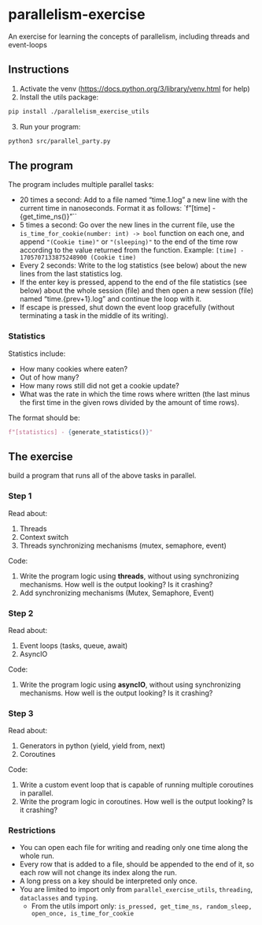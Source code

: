 # parallelism-exercise
An exercise for learning the concepts of parallelism, including threads and event-loops

## Instructions

1. Activate the venv (https://docs.python.org/3/library/venv.html for help)
2. Install the utils package:
```bash
pip install ./parallelism_exercise_utils
```
3. Run your program:
```bash
python3 src/parallel_party.py
```

## The program
The program includes multiple parallel tasks:
* 20 times a second: Add to a file named “time.1.log” a new line with the current time in nanoseconds. Format it as follows: `f”[time] - {get_time_ns()}”``
* 5 times a second: Go over the new lines in the current file, use the `is_time_for_cookie(number: int) -> bool` function on each one, and append `"(Cookie time)"` or `"(sleeping)"` to the end of the time row according to the value returned from the function. Example: `[time] - 1705707133875248900 (Cookie time)`
* Every 2 seconds: Write to the log statistics (see below) about the new lines from the last statistics log.
* ⁠If the enter key is pressed, append to the end of the file statistics (see below) about the whole session (file) and then open a new session (file) named “time.{prev+1}.log” and continue the loop with it.
* ⁠If escape is pressed, shut down the event loop gracefully (without terminating a task in the middle of its writing).

### Statistics

Statistics include:
* How many cookies where eaten?
* Out of how many?
* How many rows still did not get a cookie update?
* What was the rate in which the time rows where written (the last minus the first time in the given rows divided by the amount of time rows).

The format should be:
```python
f"[statistics] - {generate_statistics()}"
```

## The exercise

build a program that runs all of the above tasks in parallel.

### Step 1

Read about:

1. Threads
1. Context switch
1. ⁠Threads synchronizing mechanisms (mutex, semaphore, event)

Code:

1. Write the program logic using **threads**, without using synchronizing mechanisms. How well is the output looking? Is it crashing?
1. Add synchronizing mechanisms (Mutex, Semaphore, Event)

### Step 2

Read about:

1. ⁠Event loops (tasks, queue, await)
1. ⁠AsyncIO

Code:

1. Write the program logic using **asyncIO**, without using synchronizing mechanisms. How well is the output looking? Is it crashing?

### Step 3

Read about:

1. ⁠Generators in python (yield, yield from, next)
1. ⁠Coroutines

Code:

1. Write a custom event loop that is capable of running multiple coroutines in parallel.
1. Write the program logic in coroutines. How well is the output looking? Is it crashing?

### Restrictions
- You can open each file for writing and reading only one time along the whole run.
- Every row that is added to a file, should be appended to the end of it, so each row will not change its index along the run.
- ⁠A long press on a key should be interpreted only once.
- You are limited to import only from `parallel_exercise_utils`, `threading`, `dataclasses` and `typing`.
    - From the utils import only: `is_pressed, get_time_ns, random_sleep, open_once, is_time_for_cookie`
